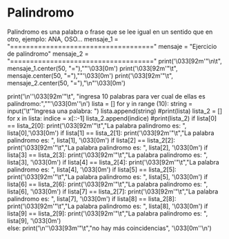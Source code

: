 # Palindromo
Palíndromo es una palabra o frase que se lee igual en un sentido que en otro, ejemplo: ANA, OSO...
mensaje_1 = "===================================="
mensaje = "Ejercicio de palíndromo"
mensaje_2 = "===================================="
print('\033[92m'"\n\t", mensaje_1.center(50, "="),""'\033[0m')
print('\033[92m'"\t", mensaje.center(50, "="),""'\033[0m')
print('\033[92m'"\t", mensaje_2.center(50, "="),"\n"'\033[0m')

print('\n''\033[92m'"\t", "ingresa 10 palabras para ver cual de ellas es palíndromo:",""'\033[0m''\n')
lista = []
for y in range (10):
    string = input('\t'"Ingresa una palabra: ")
    lista.append(string)
#print(lista)
lista_2 = []
for x in lista:
    indice = x[::-1]
    lista_2.append(indice)
#print(lista_2)
if lista[0] == lista_2[0]:
    print('\033[92m'"\t","La palabra palindromo es: ", lista[0],'\033[0m')
if lista[1] == lista_2[1]:
    print('\033[92m'"\t","La palabra palindromo es: ", lista[1], '\033[0m')
if lista[2] == lista_2[2]:
    print('\033[92m'"\t","La palabra palindromo es: ", lista[2], '\033[0m')
if lista[3] == lista_2[3]:
    print('\033[92m'"\t","La palabra palindromo es: ", lista[3], '\033[0m')
if lista[4] == lista_2[4]:
    print('\033[92m'"\t","La palabra palindromo es: ", lista[4], '\033[0m')
if lista[5] == lista_2[5]:
    print('\033[92m'"\t","La palabra palindromo es: ", lista[5], '\033[0m')
if lista[6] == lista_2[6]:
    print('\033[92m'"\t","La palabra palindromo es: ", lista[6], '\033[0m')
if lista[7] == lista_2[7]:
    print('\033[92m'"\t","La palabra palindromo es: ", lista[7], '\033[0m')
if lista[8] == lista_2[8]:
    print('\033[92m'"\t","La palabra palindromo es: ", lista[8], '\033[0m')
if lista[9] == lista_2[9]:
    print('\033[92m'"\t","La palabra palindromo es: ", lista[9], '\033[0m')    
else:
    print('\n''\033[93m'"\t","no hay más coincidencias", '\033[0m''\n')
